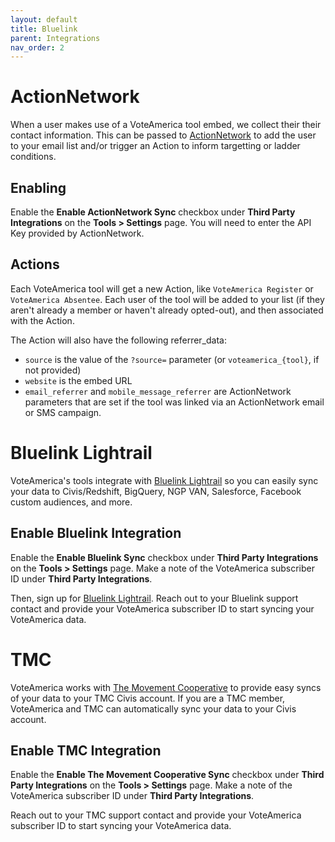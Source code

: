 ```yaml
---
layout: default
title: Bluelink
parent: Integrations
nav_order: 2
---
```


# ActionNetwork

When a user makes use of a VoteAmerica tool embed, we collect their their contact information.  This can be
passed to [ActionNetwork](https://actionnetwork.org) to add the user to your email list and/or trigger an Action to inform targetting or ladder conditions.

## Enabling

Enable the **Enable ActionNetwork Sync** checkbox under **Third Party Integrations** on the
**Tools > Settings** page.  You will need to enter the API Key provided by ActionNetwork.

## Actions

Each VoteAmerica tool will get a new Action, like `VoteAmerica
Register` or `VoteAmerica Absentee`.  Each user of the tool will be
added to your list (if they aren't already a member or haven't already
opted-out), and then associated with the Action.

The Action will also have the following referrer_data:

- ``source`` is the value of the ``?source=`` parameter (or ``voteamerica_{tool}``, if not provided)
- ``website`` is the embed URL
- ``email_referrer`` and ``mobile_message_referrer`` are ActionNetwork parameters that are set if the tool was linked via an ActionNetwork email or SMS campaign.

# Bluelink Lightrail

VoteAmerica's tools integrate with [Bluelink Lightrail](https://bluelink.org/lightrail/)
so you can easily sync your data to Civis/Redshift, BigQuery, NGP VAN, Salesforce, Facebook custom
audiences, and more.

## Enable Bluelink Integration

Enable the **Enable Bluelink Sync** checkbox under **Third Party Integrations** on the
**Tools > Settings** page. Make a note of the VoteAmerica subscriber ID under
**Third Party Integrations**.

Then, sign up for [Bluelink Lightrail](https://bluelink.org/lightrail/). Reach
out to your Bluelink support contact and provide your VoteAmerica subscriber ID
to start syncing your VoteAmerica data.

# TMC

VoteAmerica works with [The Movement Cooperative](https://movementcooperative.org/)
to provide easy syncs of your data to your TMC Civis account. If you are a
TMC member, VoteAmerica and TMC can automatically sync your data to your
Civis account.

## Enable TMC Integration

Enable the **Enable The Movement Cooperative Sync** checkbox under
**Third Party Integrations** on the **Tools > Settings** page. Make a note of
the VoteAmerica subscriber ID under **Third Party Integrations**.

Reach out to your TMC support contact and provide your VoteAmerica subscriber ID
to start syncing your VoteAmerica data.
